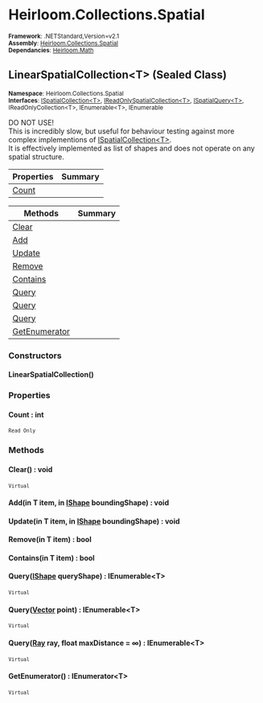 # Heirloom.Collections.Spatial

<small>**Framework**: .NETStandard,Version=v2.1</small>  
<small>**Assembly**: [Heirloom.Collections.Spatial](../Heirloom.Collections.Spatial/Heirloom.Collections.Spatial.md)</small>  
<small>**Dependancies**: [Heirloom.Math](../Heirloom.Math/Heirloom.Math.md)</small>  

## LinearSpatialCollection\<T> (Sealed Class)
<small>**Namespace**: Heirloom.Collections.Spatial</sub></small>  
<small>**Interfaces**: [ISpatialCollection\<T>](Heirloom.Collections.Spatial.ISpatialCollection[T].md), [IReadOnlySpatialCollection\<T>](Heirloom.Collections.Spatial.IReadOnlySpatialCollection[T].md), [ISpatialQuery\<T>](Heirloom.Collections.Spatial.ISpatialQuery[T].md), IReadOnlyCollection\<T>, IEnumerable\<T>, IEnumerable</small>  

DO NOT USE!   
 This is incredibly slow, but useful for behaviour testing against more complex implementions of [ISpatialCollection\<T>](Heirloom.Collections.Spatial.ISpatialCollection[T].md).   
 It is effectively implemented as list of shapes and does not operate on any spatial structure.

| Properties | Summary |
|------------|---------|
| [Count](#COU73CA0BBB) |  |

| Methods | Summary |
|---------|---------|
| [Clear](#CLE4538C554) |  |
| [Add](#ADD873258A8) |  |
| [Update](#UPDC8E3D6DE) |  |
| [Remove](#REM1E1AE509) |  |
| [Contains](#CONC6E9849A) |  |
| [Query](#QUEA1C7943F) |  |
| [Query](#QUEF49A009C) |  |
| [Query](#QUEC52C85A8) |  |
| [GetEnumerator](#GETDDD17E2E) |  |

### Constructors

#### LinearSpatialCollection()

### Properties

#### <a name="COU73CA0BBB"></a>Count : int

<small>`Read Only`</small>

### Methods

#### <a name="CLE4538C554"></a>Clear() : void

<small>`Virtual`</small>

#### <a name="ADD873258A8"></a>Add(in T item, in [IShape](../Heirloom.Math/Heirloom.Math.IShape.md) boundingShape) : void



#### <a name="UPDC8E3D6DE"></a>Update(in T item, in [IShape](../Heirloom.Math/Heirloom.Math.IShape.md) boundingShape) : void



#### <a name="REM1E1AE509"></a>Remove(in T item) : bool



#### <a name="CONC6E9849A"></a>Contains(in T item) : bool



#### <a name="QUEA1C7943F"></a>Query([IShape](../Heirloom.Math/Heirloom.Math.IShape.md) queryShape) : IEnumerable\<T>

<small>`Virtual`</small>


#### <a name="QUEF49A009C"></a>Query([Vector](../Heirloom.Math/Heirloom.Math.Vector.md) point) : IEnumerable\<T>

<small>`Virtual`</small>


#### <a name="QUEC52C85A8"></a>Query([Ray](../Heirloom.Math/Heirloom.Math.Ray.md) ray, float maxDistance = ∞) : IEnumerable\<T>

<small>`Virtual`</small>


#### <a name="GETDDD17E2E"></a>GetEnumerator() : IEnumerator\<T>

<small>`Virtual`</small>

